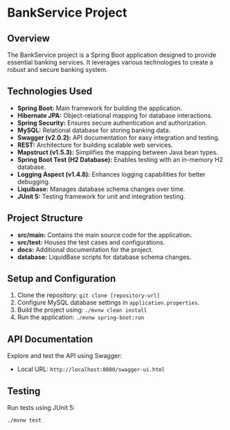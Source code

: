 # BankService Project

## Overview
The BankService project is a Spring Boot application designed to provide essential banking services. It leverages various technologies to create a robust and secure banking system.

## Technologies Used
- **Spring Boot:** Main framework for building the application.
- **Hibernate JPA:** Object-relational mapping for database interactions.
- **Spring Security:** Ensures secure authentication and authorization.
- **MySQL:** Relational database for storing banking data.
- **Swagger (v2.0.2):** API documentation for easy integration and testing.
- **REST:** Architecture for building scalable web services.
- **Mapstruct (v1.5.3):** Simplifies the mapping between Java bean types.
- **Spring Boot Test (H2 Database):** Enables testing with an in-memory H2 database.
- **Logging Aspect (v1.4.8):** Enhances logging capabilities for better debugging.
- **Liquibase:** Manages database schema changes over time.
- **JUnit 5:** Testing framework for unit and integration testing.

## Project Structure
- **src/main:** Contains the main source code for the application.
- **src/test:** Houses the test cases and configurations.
- **docs:** Additional documentation for the project.
- **database:** LiquidBase scripts for database schema changes.

## Setup and Configuration
1. Clone the repository: `git clone [repository-url]`
2. Configure MySQL database settings in `application.properties`.
3. Build the project using: `./mvnw clean install`
4. Run the application: `./mvnw spring-boot:run`

## API Documentation
Explore and test the API using Swagger:
- Local URL: `http://localhost:8080/swagger-ui.html`

## Testing
Run tests using JUnit 5:
```bash
./mvnw test

